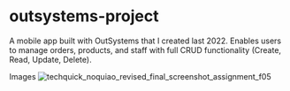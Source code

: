 # outsystems-project
A mobile app built with OutSystems that I created last 2022. Enables users to manage orders, products, and staff with full CRUD functionality (Create, Read, Update, Delete).

Images
![techquick_noquiao_revised_final_screenshot_assignment_f05](https://github.com/user-attachments/assets/5d756b9e-deea-4a2a-8354-2b162e0d4257)
